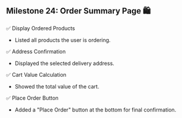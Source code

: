 ## Milestone 24: Order Summary Page 🛍️

✅ Display Ordered Products

- Listed all products the user is ordering.

✅ Address Confirmation

- Displayed the selected delivery address.

✅ Cart Value Calculation

- Showed the total value of the cart.

✅ Place Order Button

- Added a "Place Order" button at the bottom for final confirmation.

